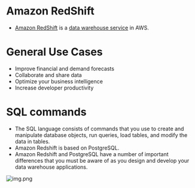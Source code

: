 # Amazon RedShift
- [Amazon RedShift](https://aws.amazon.com/redshift/) is a [data warehouse service](../../1_HLDDesignComponents/3_DatabaseComponents/DataWarehouses.md) in AWS.

# General Use Cases
- Improve financial and demand forecasts
- Collaborate and share data
- Optimize your business intelligence
- Increase developer productivity

# SQL commands
- The SQL language consists of commands that you use to create and manipulate database objects, run queries, load tables, and modify the data in tables.
- Amazon Redshift is based on PostgreSQL. 
- Amazon Redshift and PostgreSQL have a number of important differences that you must be aware of as you design and develop your data warehouse applications.

![img.png](https://res.cloudinary.com/talend/image/upload/q_auto,w_707,h_244/resources/seo-articles/seo-what-is-extract-transform-load-1_mqhmcg.webp)